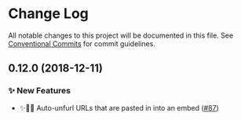 # Change Log

All notable changes to this project will be documented in this file.
See [Conventional Commits](https://conventionalcommits.org) for commit guidelines.

## 0.12.0 (2018-12-11)


### ✨ New Features

* ✨👩‍💻 Auto-unfurl URLs that are pasted in into an embed ([#87](https://github.com/CondeNast-Copilot/atjson/issues/87))
